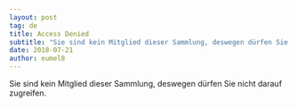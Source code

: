 ```yaml
---
layout: post
tag: de
title: Access Denied
subtitle: "Sie sind kein Mitglied dieser Sammlung, deswegen dürfen Sie nicht darauf zugreifen."
date: 2018-07-21
author: eumel8
---
```


<p class="center">Sie sind kein Mitglied dieser Sammlung, deswegen dürfen Sie nicht darauf zugreifen.</p>
